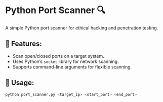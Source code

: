 # Python Port Scanner 🔍

A simple Python port scanner for ethical hacking and penetration testing.

## 📌 Features:
- Scan open/closed ports on a target system.
- Uses Python’s `socket` library for network scanning.
- Supports command-line arguments for flexible scanning.

## 🚀 Usage:
```bash
python port_scanner.py <target_ip> <start_port> <end_port>


